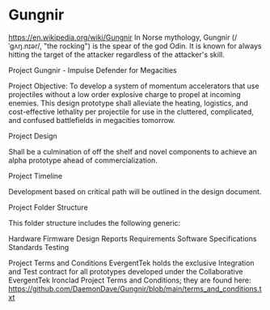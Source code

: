 
# Gungnir

https://en.wikipedia.org/wiki/Gungnir
In Norse mythology, Gungnir (/ˈɡʌŋ.nɪər/, "the rocking") is the spear of the god Odin. It is known for always hitting the target of the attacker regardless of the attacker's skill. 

Project Gungnir - Impulse Defender for Megacities 

Project Objective: To develop a system of momentum accelerators that use projectiles without a low order explosive charge to propel at incoming enemies. This design prototype shall alleviate the heating, logistics, and cost-effective lethality per projectile for use in the cluttered, complicated, and confused battlefields in megacities tomorrow. 

Project Design

Shall be a culmination of off the shelf and novel components to achieve an alpha prototype ahead of commercialization. 

Project Timeline

Development based on critical path will be outlined in the design document.

Project Folder Structure 

This folder structure includes the following generic:

Hardware
Firmware
Design
Reports
Requirements
Software
Specifications
Standards
Testing


Project Terms and Conditions 
EvergentTek holds the exclusive Integration and Test contract for all prototypes developed under the
Collaborative EvergentTek Ironclad Project Terms and Conditions; they are found here: https://github.com/DaemonDave/Gungnir/blob/main/terms_and_conditions.txt





